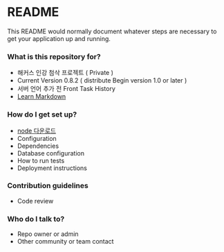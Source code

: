 # README #

This README would normally document whatever steps are necessary to get your application up and running.

### What is this repository for? ###

* 해커스 인강 첨삭 프로젝트 ( Private )
* Current Version 0.8.2 ( distribute Begin version 1.0 or later )
* 서버 언어 추가 전 Front Task History 
* [Learn Markdown](https://bitbucket.org/tutorials/markdowndemo)

### How do I get set up? ###

* [node 다운로드](https://nodejs.org/ko/)
* Configuration
* Dependencies
* Database configuration
* How to run tests
* Deployment instructions

### Contribution guidelines ###

* Code review

### Who do I talk to? ###

* Repo owner or admin
* Other community or team contact